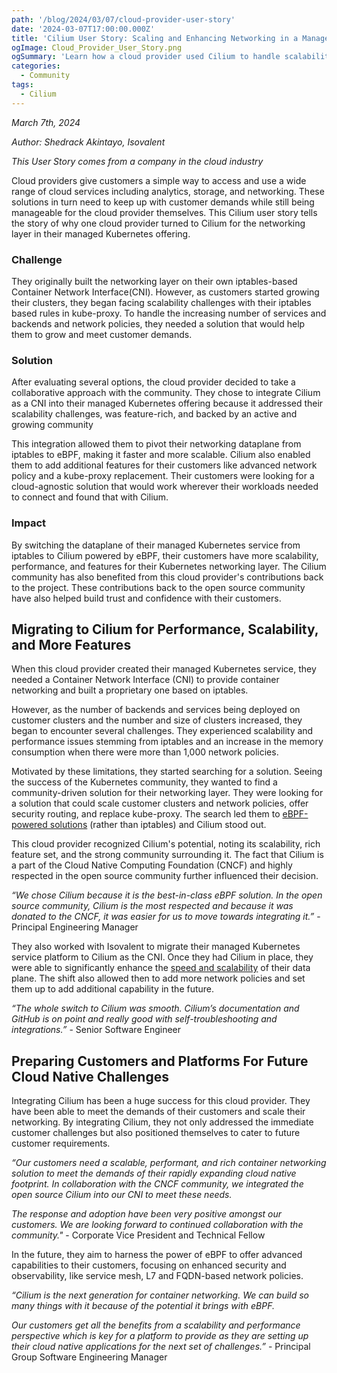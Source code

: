 ```yaml
---
path: '/blog/2024/03/07/cloud-provider-user-story'
date: '2024-03-07T17:00:00.000Z'
title: 'Cilium User Story: Scaling and Enhancing Networking in a Managed Kubernetes Service with Cilium'
ogImage: Cloud_Provider_User_Story.png
ogSummary: 'Learn how a cloud provider used Cilium to handle scalability issues and enhance networking their managed Kubernetes service'
categories:
  - Community
tags:
  - Cilium
---
```


_March 7th, 2024_

_Author: Shedrack Akintayo, Isovalent_

_This User Story comes from a company in the cloud industry_

Cloud providers give customers a simple way to access and use a wide range of cloud services including analytics, storage, and networking. These solutions in turn need to keep up with customer demands while still being manageable for the cloud provider themselves. This Cilium user story tells the story of why one cloud provider turned to Cilium for the networking layer in their managed Kubernetes offering.

### Challenge

They originally built the networking layer on their own iptables-based Container Network Interface(CNI). However, as customers started growing their clusters, they began facing scalability challenges with their iptables based rules in kube-proxy. To handle the increasing number of services and backends and network policies, they needed a solution that would help them to grow and meet customer demands.

### Solution

After evaluating several options, the cloud provider decided to take a collaborative approach with the community. They chose to integrate Cilium as a CNI into their managed Kubernetes offering because it addressed their scalability challenges, was feature-rich, and backed by an active and growing community

This integration allowed them to pivot their networking dataplane from iptables to eBPF, making it faster and more scalable. Cilium also enabled them to add additional features for their customers like advanced network policy and a kube-proxy replacement. Their customers were looking for a cloud-agnostic solution that would work wherever their workloads needed to connect and found that with Cilium.

### Impact

By switching the dataplane of their managed Kubernetes service from iptables to Cilium powered by eBPF, their customers have more scalability, performance, and features for their Kubernetes networking layer. The Cilium community has also benefited from this cloud provider's contributions back to the project. These contributions back to the open source community have also helped build trust and confidence with their customers.

## Migrating to Cilium for Performance, Scalability, and More Features

When this cloud provider created their managed Kubernetes service, they needed a Container Network Interface (CNI) to provide container networking and built a proprietary one based on iptables.

However, as the number of backends and services being deployed on customer clusters and the number and size of clusters increased, they began to encounter several challenges. They experienced scalability and performance issues stemming from iptables and an increase in the memory consumption when there were more than 1,000 network policies.

Motivated by these limitations, they started searching for a solution. Seeing the success of the Kubernetes community, they wanted to find a community-driven solution for their networking layer. They were looking for a solution that could scale customer clusters and network policies, offer security routing, and replace kube-proxy. The search led them to [eBPF-powered solutions](https://cilium.io/blog/2018/04/17/why-is-the-kernel-community-replacing-iptables/) (rather than iptables) and Cilium stood out.

This cloud provider recognized Cilium's potential, noting its scalability, rich feature set, and the strong community surrounding it. The fact that Cilium is a part of the Cloud Native Computing Foundation (CNCF) and highly respected in the open source community further influenced their decision.

_“We chose Cilium because it is the best-in-class eBPF solution. In the open source community, Cilium is the most respected and because it was donated to the CNCF, it was easier for us to move towards integrating it.”_ - Principal Engineering Manager

They also worked with Isovalent to migrate their managed Kubernetes service platform to Cilium as the CNI. Once they had Cilium in place, they were able to significantly enhance the [speed and scalability](https://azure.microsoft.com/en-us/blog/azure-cni-with-cilium-most-scalable-and-performant-container-networking-in-the-cloud/) of their data plane. The shift also allowed then to add more network policies and set them up to add additional capability in the future.

_“The whole switch to Cilium was smooth. Cilium’s documentation and GitHub is on point and really good with self-troubleshooting and integrations.”_ - Senior Software Engineer

## Preparing Customers and Platforms For Future Cloud Native Challenges

Integrating Cilium has been a huge success for this cloud provider. They have been able to meet the demands of their customers and scale their networking. By integrating Cilium, they not only addressed the immediate customer challenges but also positioned themselves to cater to future customer requirements.

_“Our customers need a scalable, performant, and rich container networking solution to meet the demands of their rapidly expanding cloud native footprint. In collaboration with the CNCF community, we integrated the open source Cilium into our CNI to meet these needs._

_The response and adoption have been very positive amongst our customers. We are looking forward to continued collaboration with the community."_ - Corporate Vice President and Technical Fellow

In the future, they aim to harness the power of eBPF to offer advanced capabilities to their customers, focusing on enhanced security and observability, like service mesh, L7 and FQDN-based network policies.

_“Cilium is the next generation for container networking. We can build so many things with it because of the potential it brings with eBPF._

_Our customers get all the benefits from a scalability and performance perspective which is key for a platform to provide as they are setting up their cloud native applications for the next set of challenges.”_ - Principal Group Software Engineering Manager
